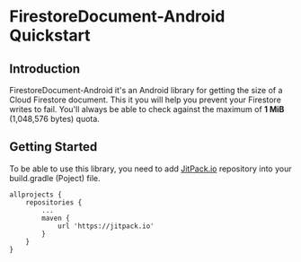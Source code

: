 # FirestoreDocument-Android Quickstart

## Introduction

FirestoreDocument-Android it's an Android library for getting the size of a Cloud Firestore document. This it you will help you prevent your Firestore writes to fail. You'll always be able to check against the maximum of **1 MiB** (1,048,576 bytes) quota.

## Getting Started

To be able to use this library, you need to add [JitPack.io](https://jitpack.io/) repository into your build.gradle (Poject) file.

    allprojects {
        repositories {
            ...
            maven {
                url 'https://jitpack.io'
            }
        }
    }
